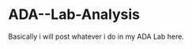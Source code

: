 # ADA--Lab-Analysis
<html>
  <p1> Basically i will post whatever i do in my ADA Lab here.
  </p1>
  </html>
  
